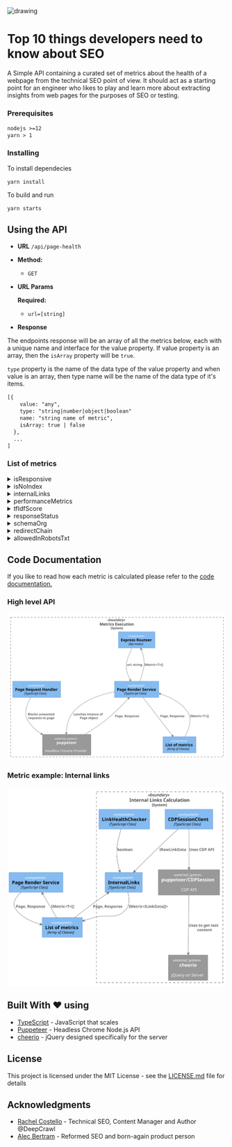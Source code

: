 <img src="https://www.deepcrawl.com/wp-content/themes/deepcrawl/images/deepcrawl-logo.svg" alt="drawing" width="200">

# Top 10 things developers need to know about SEO

A Simple API containing a curated set of metrics about the health of a webpage from the technical SEO point of view. It should act as a starting point for an engineer who likes to play and learn more about extracting insights from web pages for the purposes of SEO or testing.

### Prerequisites

```
nodejs >=12
yarn > 1
```

### Installing

To install dependecies

```
yarn install
```

To build and run

```
yarn starts
```

## Using the API

- **URL**
  `/api/page-health`

- **Method:**

  - `GET`

- **URL Params**

  **Required:**

  - `url=[string]`

- **Response**

The endpoints response will be an array of all the metrics below, each with a unique name and interface for the value property. If value property is an array, then the `isArray` property will be `true`.

`type` property is the name of the data type of the value property and when value is an array, then type name will be the name of the data type of it's items.

```
[{
    value: "any",
    type: "string|number|object|boolean"
    name: "string name of metric",
    isArray: true | false
  },
  ...
]
```

### List of metrics

<details>
<summary>isResponsive</summary>
<p>

```
{
  "value": true | false,
  "type": "boolean",
  "name": "isResponsive",
  "isArray": false
}
```

</p>
</details>

<details>
<summary>isNoIndex</summary>
<p>

```
{
  "value": true | false,
  "type": "boolean",
  "name": "isNoIndex",
  "isArray": false
}
```

</p>
</details>

<details>
<summary>internalLinks</summary>
<p>

```
{
  value: [{
    href: "https://stackoverflow.com",
    listeners: [{
      type: "click",
      useCapture: false,
      passive: false,
      once: false,
      scriptId: "12",
      lineNumber: 2,
      columnNumber: 9085
    }],
    text: " Stack Overflow ",
    healthy: true
  }],
  type: "object",
  name: "internalLinks",
  isArray: true
}
```

ILinkData: https://github.com/deepcrawl/top10-seo-list-for-developer/blob/master/docs/interfaces/ilinkdata.md

</p>
</details>

<details>
<summary>performanceMetrics</summary>
<p>

```
{
  value: [{
      name: "first-paint",
      entryType: "paint",
      startTime: 1171.500000054948,
      duration: 0
    },
    {
      name: "first-contentful-paint",
      entryType: "paint",
      startTime: 1171.500000054948,
      duration: 0
    }
  ],
  type: "object",
  name: "internalLinks",
  isArray: true
}
```

PerformanceEntry: https://developer.mozilla.org/en-US/docs/Web/API/PerformanceEntry

</p>
</details>

<details>
<summary>tfIdfScore</summary>
<p>

```
{
  value: [{
      term: "http",
      tf: 22,
      idf: 0.3068528194400547,
      tfidf: 6.750762027681204
    },
    {
      term: "request",
      tf: 22,
      idf: 0.3068528194400547,
      tfidf: 6.750762027681204
    },
    {
      term: "status",
      tf: 19,
      idf: 0.3068528194400547,
      tfidf: 5.830203569361039
    }
  ],
  type: "object",
  name: "internalLinks",
  isArray: true
}
```

tfIdfTerm: https://github.com/NaturalNode/natural#tf-idf

</p>
</details>

<details>
<summary>responseStatus</summary>
<p>

```
{
  "value": 200,
  "type": "number",
  "name": "responseStatus",
  "isArray": false
}
```

</p>
</details>

<details>
<summary>schemaOrg</summary>
<p>

```
{
  value: [{
    @type: "Answer",
    upvoteCount: "200",
    text: " I recommend status code 422, "
    Unprocessable Entity ". 11.2. 422 Unprocessable Entity The 422 (Unprocessable Entity) status code means the server understands the content type of the request entity (hence a 415(Unsupported Media Type) status code is inappropriate), and the syntax of the request entity is correct (thus a 400 (Bad Request) status code is inappropriate) but was unable to process the contained instructions. For example, this error condition may occur if an XML request body contains well-formed (i.e., syntactically correct), but semantically erroneous, XML instructions. ",
    dateCreated: "",
    url: "/a/3291292"
  }]
  type: "object",
  name: "schemaOrg",
  isArray: true
}
```

IMiccroDataScope: https://github.com/deepcrawl/top10-seo-list-for-developer/blob/master/docs/interfaces/imiccrodatascope.md

</p>
</details>

<details>
<summary>redirectChain</summary>
<p>

```
{
  value: [{
    url: "https://stackoverflow.com/questions/3290182/rest-http-status-codes-for-failed-validation-or-invalid-duplicate",
    status: 200,
    isRedirect: false
  }]
  type: "object",
  name: "redirectChain",
  isArray: true
}
```

IRedirectChainItem: https://github.com/deepcrawl/top10-seo-list-for-developer/blob/master/docs/interfaces/iredirectchainitem.md

</p>
</details>

<details>
<summary>allowedInRobotsTxt</summary>
<p>

```
  {
    value: {
      isAllowed: true,
      matchedAtLine: 68
    },
    type: "object",
    name: "allowedInRobotsTxt",
    isArray: false
  }
```

IAllowedInRobotsTxt: https://github.com/deepcrawl/top10-seo-list-for-developer/blob/master/docs/interfaces/iallowedinrobotstxt.md

</p>
</details>

## Code Documentation

If you like to read how each metric is calculated please refer to the [code documentation.](https://github.com/deepcrawl/top10-seo-list-for-developer/blob/master/docs/README.md)

### High level API

![High level API](designs/out/designs/high-level-api.svg)

### Metric example: Internal links

![High level API](designs/out/designs/metrics/internal-links.svg)

## Built With ❤️ using

- [TypeScript](https://www.typescriptlang.org/) - JavaScript that scales
- [Puppeteer](https://github.com/GoogleChrome/puppeteer) - Headless Chrome Node.js API
- [cheerio](https://github.com/cheeriojs/cheerio) - jQuery designed specifically for the server

## License

This project is licensed under the MIT License - see the [LICENSE.md](LICENSE.md) file for details

## Acknowledgments

- [Rachel Costello](https://twitter.com/rachellcostello) - Technical SEO, Content Manager and Author @DeepCrawl
- [Alec Bertram](https://twitter.com/KiwiAlec) - Reformed SEO and born-again product person
